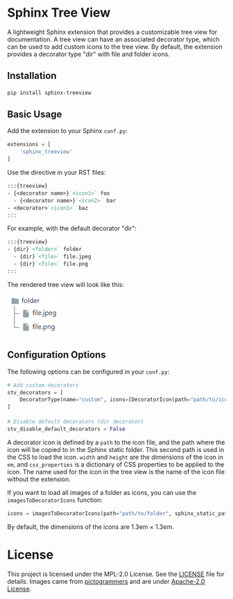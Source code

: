# Sphinx Tree View

A lightweight Sphinx extension that provides a customizable tree view for documentation.
A tree view can have an associated decorator type, which can be used to add custom icons to the tree view.
By default, the extension provides a decorator type "dir" with file and folder icons.

## Installation

```sh
pip install sphinx-treeview
```

## Basic Usage

Add the extension to your Sphinx `conf.py`:

```python
extensions = [
    'sphinx_treeview'
]
```

Use the directive in your RST files:

```rst
:::{treeview}
- {<decorator name>}`<icon1>` foo
  - {<decorator name>}`<icon2>` bar
- <decorator>`<icon1>` baz
:::
```

For example, with the default decorator "dir":

```rst
:::{treeview}
- {dir}`<folder>` folder
  - {dir}`<file>` file.jpeg
  - {dir}`<file>` file.png
:::
```

The rendered tree view will look like this:

![Tree View](https://raw.githubusercontent.com/Altearn/Sphinx-Tree-View/main/imgs/example.png)

## Configuration Options

The following options can be configured in your `conf.py`:

```python
# Add custom decorators
stv_decorators = [
    DecoratorType(name="custom", icons=[DecoratorIcon(path="path/to/icon.svg", sphinx_static_path="icon/path/for/sphinx/", width=1.3, height=1.3, css_properties={...})])
]

# Disable default decorators (dir decorator)
stv_disable_default_decorators = False
```

A decorator icon is defined by a `path` to the icon file, and the path where the icon will be copied to in the Sphinx static folder.
This second path is used in the CSS to load the icon.
`width` and `height` are the dimensions of the icon in `em`, and `css_properties` is a dictionary of CSS properties to be applied to the icon.
The name used for the icon in the tree view is the name of the icon file without the extension.

If you want to load all images of a folder as icons, you can use the `imagesToDecoratorIcons` function:

```python
icons = imagesToDecoratorIcons(path="path/to/folder", sphinx_static_path="path/to/sphinx/folder")
```

By default, the dimensions of the icons are 1.3em × 1.3em.

# License

This project is licensed under the MPL-2.0 License. See the [LICENSE](LICENSE) file for details.
Images came from [pictogrammers](https://pictogrammers.com/library/mdi/) and are under [Apache-2.0 License](https://pictogrammers.com/docs/general/license/).